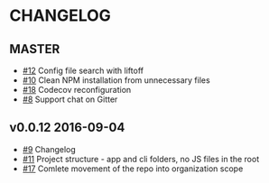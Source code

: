 CHANGELOG
=========

MASTER
------

* [#12](https://github.com/imconfly/imconfly/issues/12) Config file search with liftoff
* [#10](https://github.com/imconfly/imconfly/issues/10) Clean NPM installation from unnecessary files
* [#18](https://github.com/imconfly/imconfly/issues/18) Codecov reconfiguration
* [#8](https://github.com/imconfly/imconfly/issues/8) Support chat on Gitter

v0.0.12 2016-09-04
------------------

* [#9](https://github.com/imconfly/imconfly/issues/9) Changelog
* [#11](https://github.com/imconfly/imconfly/issues/11) Project structure - app and cli folders, no JS files in the root 
* [#17](https://github.com/imconfly/imconfly/issues/17) Comlete movement of the repo into organization scope
